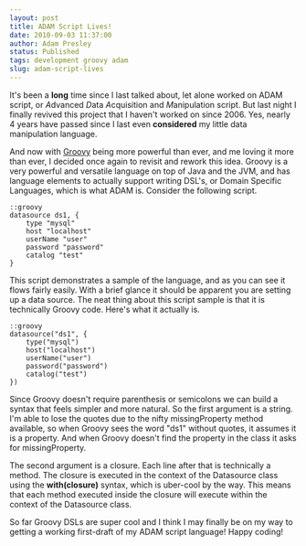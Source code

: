 ```yaml
---
layout: post
title: ADAM Script Lives!
date: 2010-09-03 11:37:00
author: Adam Presley
status: Published
tags: development groovy adam
slug: adam-script-lives
---
```

It's been a **long** time since I last talked about, let alone
worked on ADAM script, or *A*dvanced *D*ata *A*cquisition and
*M*anipulation script. But last night I finally revived this project
that I haven't worked on since 2006. Yes, nearly 4 years have passed
since I last even **considered** my little data manipulation
language.  
  
And now with [Groovy](http://groovy.codehaus.org/) being more powerful than ever, and me loving it
more than ever, I decided once again to revisit and rework this idea.
Groovy is a very powerful and versatile language on top of Java and the
JVM, and has language elements to actually support writing DSL's, or
Domain Specific Languages, which is what ADAM is. Consider the following
script.  
  
	::groovy
	datasource ds1, {
		type "mysql"
		host "localhost"
		userName "user"
		password "password"
		catalog "test"
	}
  
This script demonstrates a sample of the language, and as you can see it
flows fairly easily. With a brief glance it should be apparent you are
setting up a data source. The neat thing about this script sample is
that it is technically Groovy code. Here's what it actually is.  
  
	::groovy
	datasource("ds1", {
		type("mysql")
		host("localhost")
		userName("user")
		password("password")
		catalog("test")
	})
  
Since Groovy doesn't require parenthesis or semicolons we can build a
syntax that feels simpler and more natural. So the first argument is a
string. I'm able to lose the quotes due to the nifty missingProperty
method available, so when Groovy sees the word "ds1" without quotes, it
assumes it is a property. And when Groovy doesn't find the property in
the class it asks for missingProperty.   
  
The second argument is a closure. Each line after that is technically a
method. The closure is executed in the context of the Datasource class
using the **with(closure)** syntax, which is uber-cool by the way.
This means that each method executed inside the closure will execute
within the context of the Datasource class.  
  
So far Groovy DSLs are super cool and I think I may finally be on my way
to getting a working first-draft of my ADAM script language! Happy
coding!


